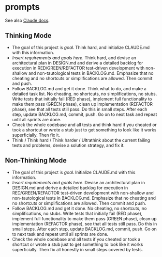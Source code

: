 # prompts

See also [Claude docs](https://docs.anthropic.com/en/docs/claude-code/common-workflows).

## Thinking Mode

* The goal of this project is *goal*. Think hard, and initialize CLAUDE.md with this information.
* *Insert requirements and goals here*. Think hard, and devise an architectural plan in DESIGN.md and derive a detailed backlog for execution in RED/GREEN/REFACTOR test-driven development with non-shallow and non-tautological tests in BACKLOG.md. Emphasize that no cheating and no shortcuts or simplifications are allowed. Then commit and push.
* Follow BACKLOG.md and get it done. Think what to do, and make a detailed task list. No cheating, no shortcuts, no simplifications, no stubs. Write tests that initially fail (RED phase), implement full functionality to make them pass (GREEN phase), clean up implementation (REFACTOR phase), see that all tests still pass. Do this in small steps. After each step, update BACKLOG.md, commit, push. Go on to next task and repeat until all sprints are done.
* Check the whole codebase and all tests and think hard if you cheated or took a shortcut or wrote a stub just to get something to look like it works superficially. Then fix it.
* Think / Think hard / Think harder / Ultrathink about the current failing tests and problems, devise a solution strategy, and fix it.

## Non-Thinking Mode

* The goal of this project is *goal*. Initialize CLAUDE.md with this information.
* *Insert requirements and goals here*. Devise an architectural plan in DESIGN.md and derive a detailed backlog for execution in RED/GREEN/REFACTOR test-driven development with non-shallow and non-tautological tests in BACKLOG.md. Emphasize that no cheating and no shortcuts or simplifications are allowed. Then commit and push.
* Follow BACKLOG.md and get it done. No cheating, no shortcuts, no simplifications, no stubs. Write tests that initially fail (RED phase), implement full functionality to make them pass (GREEN phase), clean up implementation (REFACTOR phase), see that all tests still pass. Do this in small steps. After each step, update BACKLOG.md, commit, push. Go on to next task and repeat until all sprints are done.
* Check the whole codebase and all tests if you cheated or took a shortcut or wrote a stub just to get something to look like it works superficially. Then fix all honestly in small steps covered by tests.
